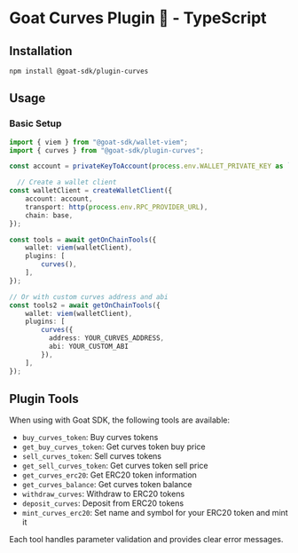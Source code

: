 # Goat Curves Plugin 🐐 - TypeScript

## Installation
```
npm install @goat-sdk/plugin-curves
```

## Usage

### Basic Setup
```typescript
import { viem } from "@goat-sdk/wallet-viem";
import { curves } from "@goat-sdk/plugin-curves";

const account = privateKeyToAccount(process.env.WALLET_PRIVATE_KEY as `0x${string}`);

  // Create a wallet client
const walletClient = createWalletClient({
    account: account,
    transport: http(process.env.RPC_PROVIDER_URL),
    chain: base,
});

const tools = await getOnChainTools({
    wallet: viem(walletClient),
    plugins: [
        curves(),
    ],
});

// Or with custom curves address and abi
const tools2 = await getOnChainTools({
    wallet: viem(walletClient),
    plugins: [
        curves({
          address: YOUR_CURVES_ADDRESS,
          abi: YOUR_CUSTOM_ABI
        }),
    ],
});
```

## Plugin Tools
When using with Goat SDK, the following tools are available:

- `buy_curves_token`: Buy curves tokens
- `get_buy_curves_token`: Get curves token buy price
- `sell_curves_token`: Sell curves tokens
- `get_sell_curves_token`: Get curves token sell price
- `get_curves_erc20`: Get ERC20 token information
- `get_curves_balance`: Get curves token balance
- `withdraw_curves`: Withdraw to ERC20 tokens
- `deposit_curves`: Deposit from ERC20 tokens
- `mint_curves_erc20`: Set name and symbol for your ERC20 token and mint it

Each tool handles parameter validation and provides clear error messages.
